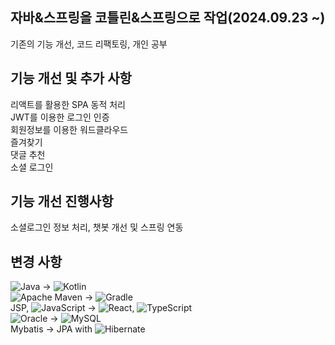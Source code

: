 ## 자바&스프링을 코틀린&스프링으로 작업(2024.09.23 ~)
기존의 기능 개선, 코드 리팩토링, 개인 공부

## 기능 개선 및 추가 사항
리액트를 활용한 SPA 동적 처리<br>
JWT를 이용한 로그인 인증<br>
회원정보를 이용한 워드클라우드<br>
즐겨찾기<br>
댓글 추천<br>
소셜 로그인<br>
## 기능 개선 진행사항
소셜로그인 정보 처리, 챗봇 개선 및 스프링 연동 

## 변경 사항
![Java](https://img.shields.io/badge/java-%23ED8B00.svg?style=for-the-badge&logo=openjdk&logoColor=white) -> ![Kotlin](https://img.shields.io/badge/kotlin-%237F52FF.svg?style=for-the-badge&logo=kotlin&logoColor=white)<br>
![Apache Maven](https://img.shields.io/badge/Apache%20Maven-C71A36?style=for-the-badge&logo=Apache%20Maven&logoColor=white) -> ![Gradle](https://img.shields.io/badge/Gradle-02303A.svg?style=for-the-badge&logo=Gradle&logoColor=white)<br>
JSP, ![JavaScript](https://img.shields.io/badge/javascript-%23323330.svg?style=for-the-badge&logo=javascript&logoColor=%23F7DF1E) -> ![React](https://img.shields.io/badge/react-%2320232a.svg?style=for-the-badge&logo=react&logoColor=%2361DAFB), ![TypeScript](https://img.shields.io/badge/typescript-%23007ACC.svg?style=for-the-badge&logo=typescript&logoColor=white)<br>
![Oracle](https://img.shields.io/badge/Oracle-F80000?style=for-the-badge&logo=oracle&logoColor=white) -> ![MySQL](https://img.shields.io/badge/mysql-4479A1.svg?style=for-the-badge&logo=mysql&logoColor=white)<br>
Mybatis -> JPA with  ![Hibernate](https://img.shields.io/badge/Hibernate-59666C?style=for-the-badge&logo=Hibernate&logoColor=white)<br>


